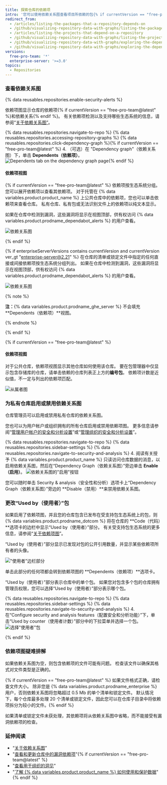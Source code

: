 ```yaml
---
title: 探索仓库的依赖项
intro: '您可以使用依赖关系图查看项目所依赖的包{% if currentVersion == "free-pro-team@latest" %} 以及依赖它的仓库{% endif %}。 此外，您还可以看到在其依赖项中检测到的任何漏洞。'
redirect_from:
  - /articles/listing-the-packages-that-a-repository-depends-on
  - /github/visualizing-repository-data-with-graphs/listing-the-packages-that-a-repository-depends-on
  - /articles/listing-the-projects-that-depend-on-a-repository
  - /github/visualizing-repository-data-with-graphs/listing-the-projects-that-depend-on-a-repository
  - /github/visualizing-repository-data-with-graphs/exploring-the-dependencies-and-dependents-of-a-repository
  - /github/visualizing-repository-data-with-graphs/exploring-the-dependencies-of-a-repository
versions:
  free-pro-team: '*'
  enterprise-server: '>=3.0'
topics:
  - Repositories
---
```


<!--For this article in earlier GHES versions, see /content/github/visualizing-repository-data-with-graphs-->

### 查看依赖关系图

{% data reusables.repositories.enable-security-alerts %}

依赖项图显示仓库的依赖项{% if currentVersion == "free-pro-team@latest" %}和依赖关系{% endif %}。 有关依赖项检测以及支持哪些生态系统的信息，请参阅“[关于依赖关系图”](/github/visualizing-repository-data-with-graphs/about-the-dependency-graph)。

{% data reusables.repositories.navigate-to-repo %}
{% data reusables.repositories.accessing-repository-graphs %}
{% data reusables.repositories.click-dependency-graph %}{% if currentVersion == "free-pro-team@latest" %}
4. （可选）在 "Dependency graph"（依赖关系图）下，单击 **Dependents（依赖项）**。 ![Dependents tab on the dependency graph page](/assets/images/help/graphs/dependency-graph-dependents-tab.png){% endif %}

#### 依赖项视图

{% if currentVersion == "free-pro-team@latest" %}
依赖项按生态系统分组。 您可以展开依赖项以查看其依赖项。 对于托管在 {% data variables.product.product_name %} 上公共仓库中的依赖项，您也可以单击依赖项来查看仓库。 私有仓库、私有包或无法识别文件上的依赖项以纯文本显示。

如果在仓库中检测到漏洞，这些漏洞将显示在视图顶部，供有权访问 {% data variables.product.prodname_dependabot_alerts %} 的用户查看。

![依赖关系图](/assets/images/help/graphs/dependencies_graph.png)

{% endif %}

{% if enterpriseServerVersions contains currentVersion and currentVersion ver_gt "enterprise-server@2.21" %}
在仓库的清单或锁定文件中指定的任何直接或间接依赖项按生态系统分组列出。 如果在仓库中检测到漏洞，这些漏洞将显示在视图顶部，供有权访问 {% data variables.product.prodname_dependabot_alerts %} 的用户查看。

![依赖关系图](/assets/images/help/graphs/dependencies_graph_server.png)

{% note %}

**注：**{% data variables.product.prodname_ghe_server %} 不会填充 **Dependents（依赖项）**视图。

{% endnote %}

{% endif %}

{% if currentVersion == "free-pro-team@latest" %}
#### 依赖项视图

对于公共仓库，依赖项视图显示其他仓库如何使用该仓库。 要在包管理器中仅显示包含存储库的仓库，请单击依赖的仓库列表正上方的**编号包**。 依赖项计数是近似值，不一定与列出的依赖项匹配。

![从属者图](/assets/images/help/graphs/dependents_graph.png)

### 为私有仓库启用或禁用依赖关系图

仓库管理员可以启用或禁用私有仓库的依赖关系图。

您也可以为用户帐户或组织拥有的所有仓库启用或禁用依赖项图。 更多信息请参阅“[管理用户帐户的安全和分析设置](/github/setting-up-and-managing-your-github-user-account/managing-security-and-analysis-settings-for-your-user-account)”或“[管理组织的安全和分析设置](/organizations/keeping-your-organization-secure/managing-security-and-analysis-settings-for-your-organization)”。

{% data reusables.repositories.navigate-to-repo %}
{% data reusables.repositories.sidebar-settings %}
{% data reusables.repositories.navigate-to-security-and-analysis %}
4. 阅读有关授予 {% data variables.product.product_name %} 只读访问仓库数据的消息，以启用依赖关系图，然后在“Dependency Graph（依赖关系图）”旁边单击 **Enable（启用）**。 ![依赖关系图的"启用"按钮](/assets/images/help/repository/dependency-graph-enable-button.png)

您可以随时单击 Security & analysis（安全性和分析）选项卡上“Dependency Graph（依赖关系图）”旁边的 **Disable（禁用）**来禁用依赖关系图。

### 更改“Used by（使用者）”包

如果启用了依赖项图，并且您的仓库包含已发布在受支持包生态系统上的包，则 {% data variables.product.prodname_dotcom %} 将在仓库的 **Code（代码）**选项卡的边栏中显示“Used by（使用者）”部分。 有关受支持包生态系统的更多信息，请参阅“[关于依赖项图](/github/visualizing-repository-data-with-graphs/about-the-dependency-graph#supported-package-ecosystems)”。

“Used by（使用者）”部分显示已发现对包的公开引用数量，并显示某些依赖项所有者的头像。

!["使用者"边栏部分](/assets/images/help/repository/used-by-section.png)

单击此部分的任何项都会转到依赖项图的 **Dependents（依赖项）**选项卡。

“Used by（使用者）”部分表示仓库中的单个包。 如果您对包含多个包的仓库拥有管理员权限，您可以选择“Used by（使用者）”部分表示哪个包。

{% data reusables.repositories.navigate-to-repo %}
{% data reusables.repositories.sidebar-settings %}
{% data reusables.repositories.navigate-to-security-and-analysis %}
4. 在“Configure security and analysis features（配置安全和分析功能）”下，单击“Used by counter（使用者计数）”部分中的下拉菜单并选择一个包。 ![选择"使用者"包](/assets/images/help/repository/choose-used-by-package.png)

{% endif %}

### 依赖项图疑难排解

如果依赖关系图为空，则包含依赖项的文件可能有问题。 检查该文件以确保其格式对文件类型是正确的。

{% if currentVersion == "free-pro-team@latest" %}
如果文件格式正确，请检查文件大小。 除非您是 {% data variables.product.prodname_enterprise %} 用户，否则依赖关系图将忽略超过 0.5 Mb 的单个清单和锁定文件。 默认情况下，每个仓库最多处理 20 个清单或锁定文件，因此您可以在仓库子目录中将依赖项拆分为较小的文件。{% endif %}

如果清单或锁定文件未获处理，其依赖项将从依赖关系图中省略，而不能接受有漏洞依赖项的检查。

### 延伸阅读

- “[关于依赖关系图](/github/visualizing-repository-data-with-graphs/about-the-dependency-graph)”
- "[查看和更新仓库中的漏洞依赖项](/github/managing-security-vulnerabilities/viewing-and-updating-vulnerable-dependencies-in-your-repository)"{% if currentVersion == "free-pro-team@latest" %}
- "[查看用于组织的洞见](/organizations/collaborating-with-groups-in-organizations/viewing-insights-for-your-organization)"
- "[了解 {% data variables.product.product_name %} 如何使用和保护数据](/github/understanding-how-github-uses-and-protects-your-data)"
{% endif %}
